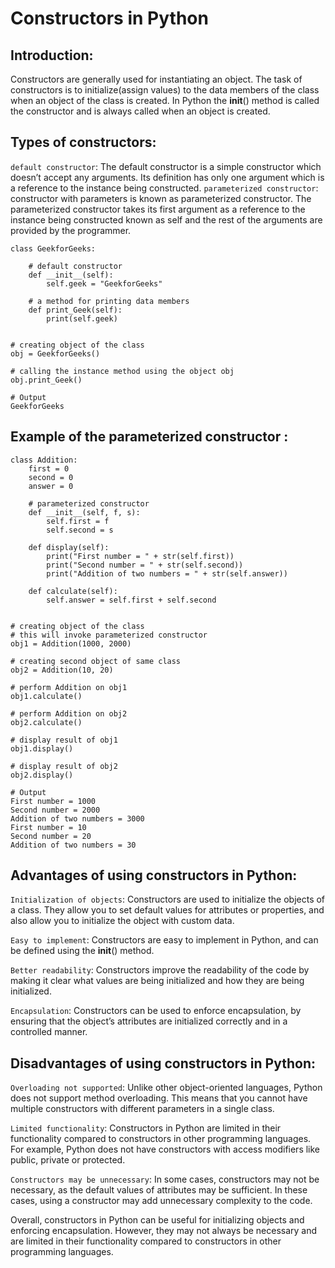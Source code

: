 # Constructors in Python

## Introduction:
Constructors are generally used for instantiating an object. The task of constructors is to initialize(assign values) to the data members of the class when an object of the class is created. In Python the __init__() method is called the constructor and is always called when an object is created.

## Types of constructors: 

`default constructor`: The default constructor is a simple constructor which doesn’t accept any arguments. Its definition has only one argument which is a reference to the instance being constructed.
`parameterized constructor`: constructor with parameters is known as parameterized constructor. The parameterized constructor takes its first argument as a reference to the instance being constructed known as self and the rest of the arguments are provided by the programmer.


```
class GeekforGeeks:

	# default constructor
	def __init__(self):
		self.geek = "GeekforGeeks"

	# a method for printing data members
	def print_Geek(self):
		print(self.geek)


# creating object of the class
obj = GeekforGeeks()

# calling the instance method using the object obj
obj.print_Geek()

# Output
GeekforGeeks

```

## Example of the parameterized constructor : 

```
class Addition:
	first = 0
	second = 0
	answer = 0

	# parameterized constructor
	def __init__(self, f, s):
		self.first = f
		self.second = s

	def display(self):
		print("First number = " + str(self.first))
		print("Second number = " + str(self.second))
		print("Addition of two numbers = " + str(self.answer))

	def calculate(self):
		self.answer = self.first + self.second


# creating object of the class
# this will invoke parameterized constructor
obj1 = Addition(1000, 2000)

# creating second object of same class
obj2 = Addition(10, 20)

# perform Addition on obj1
obj1.calculate()

# perform Addition on obj2
obj2.calculate()

# display result of obj1
obj1.display()

# display result of obj2
obj2.display()

# Output
First number = 1000
Second number = 2000
Addition of two numbers = 3000
First number = 10
Second number = 20
Addition of two numbers = 30
```

## Advantages of using constructors in Python:
`Initialization of objects`: Constructors are used to initialize the objects of a class. They allow you to set default values for attributes or properties, and also allow you to initialize the object with custom data.

`Easy to implement`: Constructors are easy to implement in Python, and can be defined using the __init__() method.

`Better readability`: Constructors improve the readability of the code by making it clear what values are being initialized and how they are being initialized.

`Encapsulation`: Constructors can be used to enforce encapsulation, by ensuring that the object’s attributes are initialized correctly and in a controlled manner.

## Disadvantages of using constructors in Python:
`Overloading not supported`: Unlike other object-oriented languages, Python does not support method overloading. This means that you cannot have multiple constructors with different parameters in a single class.

`Limited functionality`: Constructors in Python are limited in their functionality compared to constructors in other programming languages. For example, Python does not have constructors with access modifiers like public, private or protected.

`Constructors may be unnecessary`: In some cases, constructors may not be necessary, as the default values of attributes may be sufficient. In these cases, using a constructor may add unnecessary complexity to the code.

Overall, constructors in Python can be useful for initializing objects and enforcing encapsulation. However, they may not always be necessary and are limited in their functionality compared to constructors in other programming languages.

